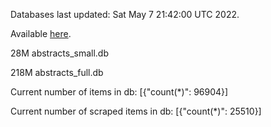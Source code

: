 Databases last updated: Sat May  7 21:42:00 UTC 2022. 

Available [here](https://github.com/cbeauhilton/ash-db/releases).


28M	abstracts_small.db

218M	abstracts_full.db

Current number of items in db:
[{"count(*)": 96904}]

Current number of scraped items in db:
[{"count(*)": 25510}]
